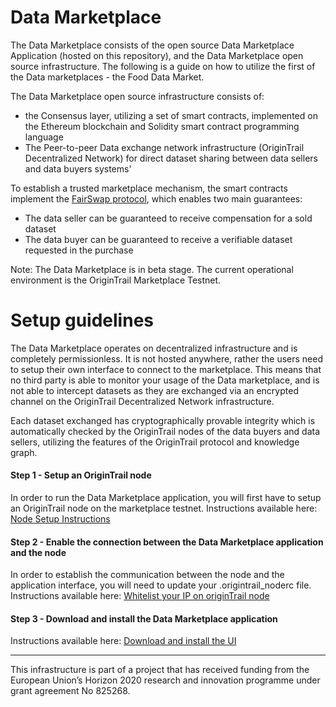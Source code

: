 # Data Marketplace

The Data Marketplace consists of the open source Data Marketplace Application (hosted on this repository), and the Data Marketplace open source infrastructure. The following is a guide on how to utilize the first of the Data marketplaces - the Food Data Market.

The Data Marketplace open source infrastructure consists of:
- the Consensus layer, utilizing a set of smart contracts, implemented on the Ethereum blockchain and Solidity smart contract programming language
- The Peer-to-peer Data exchange network infrastructure (OriginTrail Decentralized Network) for direct dataset sharing between data sellers and data buyers systems'

To establish a trusted marketplace mechanism, the smart contracts implement the [FairSwap protocol](https://eprint.iacr.org/2018/740.pdf), which enables two main guarantees:
- The data seller can be guaranteed to receive compensation for a sold dataset
- The data buyer can be guaranteed to receive a verifiable dataset requested in the purchase

Note: The Data Marketplace is in beta stage. The current operational environment is the OriginTrail Marketplace Testnet.


   
# Setup guidelines

The Data Marketplace operates on decentralized infrastructure and is completely permissionless. It is not hosted anywhere, rather the users need to setup their own interface to connect to the marketplace. This means that no third party is able to monitor your usage of the Data marketplace, and is not able to intercept datasets as they are exchanged via an encrypted channel on the OriginTrail Decentralized Network infrastructure. 

Each dataset exchanged has cryptographically provable integrity which is automatically checked by the OriginTrail nodes of the data buyers and data sellers, utilizing the features of the OriginTrail protocol and knowledge graph.   

#### Step 1 - Setup an OriginTrail node
In order to run the Data Marketplace application, you will first have to setup an OriginTrail node on the marketplace testnet.
Instructions available here: [Node Setup Instructions](https://github.com/OriginTrail/data-marketplace-app/blob/master/setup-a-node.md)

   
#### Step 2 - Enable the connection between the Data Marketplace application and the node
In order to establish the communication between the node and the application interface, you will need to update your .origintrail_noderc file. 
Instructions available here: [Whitelist your IP on originTrail node](https://github.com/OriginTrail/data-marketplace-app/blob/master/whitelist.md)

#### Step 3 - Download and install the Data Marketplace application
Instructions available here: [Download and install the UI](https://github.com/OriginTrail/data-marketplace-app/blob/master/install-the-ui.md)

------------------------------------------------
This infrastructure is part of a project that has received funding from the European Union’s Horizon 2020 research and innovation programme under grant agreement No 825268.

